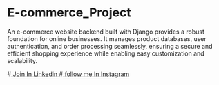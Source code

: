 # E-commerce_Project
 An e-commerce website backend built with Django provides a robust foundation for online businesses. It manages product databases, user authentication, and order processing seamlessly, ensuring a secure and efficient shopping experience while enabling easy customization and scalability.

#[ Join In Linkedin ](https://www.linkedin.com/in/arjit-shukla-484911275/)
#[ follow me In Instagram ](https://www.instagram.com/__imarjit/)
